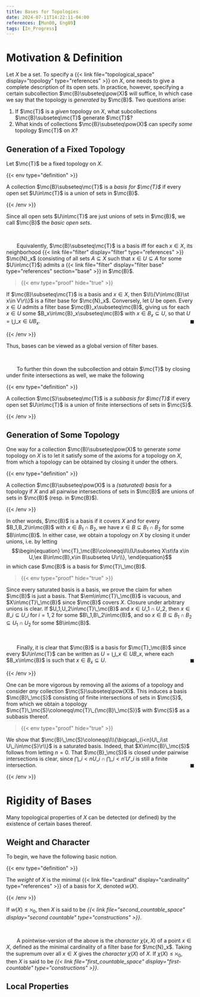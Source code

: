 ```yaml
---
title: Bases for Topologies
date: 2024-07-11T14:22:11-04:00
references: [Mun00, Eng89]
tags: [In_Progress]
---
```


# Motivation & Definition

Let $X$ be a set. To specify a {{< link file="topological_space" display="topology" type="references" >}} on $X$, one needs to give a complete description of its open sets. In practice, however, specifying a certain subcollection $\mc{B}\subseteq\pow(X)$ will suffice, In which case we say that the topology is *generated* by $\mc{B}$. Two questions arise:
1. If $\mc{T}$ is a *given* topology on $X$, what subcollections $\mc{B}\subseteq\mc{T}$ generate $\mc{T}$?
2. What kinds of collections $\mc{B}\subseteq\pow(X)$ can specify *some* topology $\mc{T}$ on $X$?

## Generation of a Fixed Topology

Let $\mc{T}$ be a fixed topology on $X$.

{{< env type="definition" >}}

A collection $\mc{B}\subseteq\mc{T}$ is a *basis for $\mc{T}$* if every open set $U\in\mc{T}$ is a union of sets in $\mc{B}$.

{{< /env >}}

Since all open sets $U\in\mc{T}$ are just unions of sets in $\mc{B}$, we call $\mc{B}$ the *basic open sets*.

<br>

&emsp;&emsp;Equivalently, $\mc{B}\subseteq\mc{T}$ is a basis iff for each $x\in X$, its neighborhood {{< link file="filter" display="filter" type="references" >}} $\mc{N}_x$ (consisting of all sets $A\subseteq X$ such that $x\in U\subseteq A$ for some $U\in\mc{T}$) admits a {{< link file="filter" display="filter base" type="references" section="base" >}} in $\mc{B}$.

>{{< env type="proof" hide="true" >}}

If $\mc{B}\subseteq\mc{T}$ is a basis and $x\in X$, then $\l\\{V\in\mc{B}\st x\in V\r\\}$ is a filter base for $\mc{N}_x$. Conversely, let $U$ be open. Every $x\in U$ admits a filter base $\mc{B}_x\subseteq\mc{B}$, giving us for each $x\in U$ some $B_x\in\mc{B}_x\subseteq\mc{B}$ with $x\in B_x\subseteq U$, so that $U=\bigcup\_{x\in U}B_x$.<span style="float:right;">$\blacksquare$</span>

{{< /env >}}

Thus, bases can be viewed as a global version of filter bases.

<br>

&emsp;&emsp;To further thin down the subcollection and obtain $\mc{T}$ by closing under finite intersections as well, we make the following

{{< env type="definition" >}}

A collection $\mc{S}\subseteq\mc{T}$ is a *subbasis for $\mc{T}$* if every open set $U\in\mc{T}$ is a union of finite intersections of sets in $\mc{S}$.

{{< /env >}}

<div class="space"></div>

## Generation of Some Topology

One way for a collection $\mc{B}\subseteq\pow(X)$ to generate *some* topology on $X$ is to let it satisfy some of the axioms for a topology on $X$, from which a topology can be obtained by closing it under the others.

{{< env type="definition" >}}

A collection $\mc{B}\subseteq\pow(X)$ is a *(saturated) basis* for a topology if $X$ and all pairwise intersections of sets in $\mc{B}$ are unions of sets in $\mc{B}$ (resp. in $\mc{B}$).

{{< /env >}}

In other words, $\mc{B}$ is a basis if it covers $X$ and for every $B_1,B_2\in\mc{B}$ with $x\in B_1\cap B_2$, we have $x\in B\subseteq B_1\cap B_2$ for some $B\in\mc{B}$. In either case, we obtain a topology on $X$ by closing it under unions, i.e. by letting
$$\begin{equation}
    \mc{T}_\mc{B}\coloneqq\l\\{U\subseteq X\st\fa x\in U,\ex B\in\mc{B},x\in B\subseteq U\r\\},
\end{equation}$$
in which case $\mc{B}$ is a basis for $\mc{T}\_\mc{B}$.

>{{< env type="proof" hide="true" >}}

Since every saturated basis is a basis, we prove the claim for when $\mc{B}$ is just a basis. That $\em\in\mc{T}\_\mc{B}$ is vacuous, and $X\in\mc{T}\_\mc{B}$ since $\mc{B}$ covers $X$. Closure under arbitrary unions is clear. If $U_1,U_2\in\mc{T}\_\mc{B}$ and $x\in U\_1\cap U\_2$, then $x\in B\_i\subseteq U\_i$ for $i=1,2$ for some $B\_1,B\_2\in\mc{B}$, and so $x\in B\subseteq B_1\cap B_2\subseteq U_1\cap U_2$ for some $B\in\mc{B}$.

<br>

&emsp;&emsp;Finally, it is clear that $\mc{B}$ is a basis for $\mc{T}_\mc{B}$ since every $U\in\mc{T}$ can be written as $U=\bigcup\_{x\in U}B\_x$, where each $B_x\in\mc{B}$ is such that $x\in B_x\subseteq U$.<span style="float:right;">$\blacksquare$</span>

{{< /env >}}

One can be more vigorous by removing all the axioms of a topology and consider *any* collection $\mc{S}\subseteq\pow(X)$. This induces a basis $\mc{B}\_\mc{S}$ consisting of finite intersections of sets in $\mc{S}$, from which we obtain a topology $\mc{T}\_\mc{S}\coloneqq\mc{T}\_{\mc{B}\_\mc{S}}$ with $\mc{S}$ as a subbasis thereof.

>{{< env type="proof" hide="true" >}}

We show that $\mc{B}\_\mc{S}\coloneqq\l\\{\bigcap\_{i<n}U\_i\st U\_i\in\mc{S}\r\\}$ is a saturated basis. Indeed, that $X\in\mc{B}\_\mc{S}$ follows from letting $n=0$. That $\mc{B}_\mc{S}$ is closed under pairwise intersections is clear, since $\bigcap\_{i<n}U\_i\cap\bigcap\_{i<n'}U'\_i$ is still a finite intersection.<span style="float:right;">$\blacksquare$</span>

{{< /env >}}

# Rigidity of Bases

Many topological properties of $X$ can be detected (or defined) by the existence of certain bases thereof.

<div class="space"></div>

## Weight and Character

To begin, we have the following basic notion.

{{< env type="definition" >}}

The *weight* of $X$ is the minimal {{< link file="cardinal" display="cardinality" type="references" >}} of a basis for $X$, denoted $w(X)$.

{{< /env >}}


If $w(X)\leq\aleph_0$, then $X$ is said to be *{{< link file="second_countable_space" display="second countable" type="constructions" >}}*.

<br>

&emsp;&emsp;A pointwise-version of the above is the *character* $\chi(x,X)$ of a point $x\in X$, defined as the minimal cardinality of a filter base for $\mc{N}_x$. Taking the supremum over all $x\in X$ gives the *character* $\chi(X)$ of $X$. If $\chi(X)\leq\aleph_0$, then $X$ is said to be *{{< link file="first_countable_space" display="first-countable" type="constructions" >}}*.

<div class="space"></div>

## Local Properties
